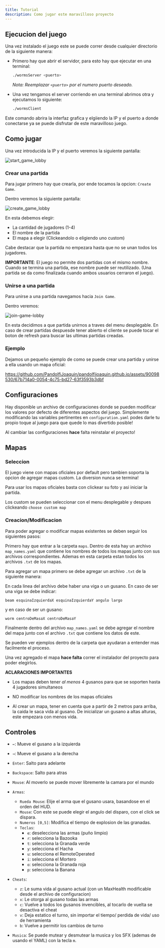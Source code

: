 ```yaml
---
title: Tutorial
description: Como jugar este maravilloso proyecto
---
```


## Ejecucion del juego

Una vez instalado el juego este se puede correr desde cualquier directorio de la siguiente manera:

* Primero hay que abrir el servidor, para esto hay que ejecutar en una terminal:

  ```bash
  ./wormsServer <puerto>
  ```
  
  *Nota: Reemplazar `<puerto>` por el numero puerto deseado.*

* Una vez tengamos el server corriendo en una terminal abrimos otra y ejecutamos lo siguiente:

  ```bash
  ./wormsClient
  ```

Este comando abrira la interfaz grafica y elgiiendo la IP y el puerto a donde conectarse ya se puede disfrutar de este maravilloso juego.


## Como jugar

Una vez introducida la IP y el puerto veremos la siguiente pantalla:

![start_game_lobby](https://github.com/PandolfiJoaquin/pandolfijoaquin.github.io/assets/90098530/01c9e1a0-dae8-443d-bbac-d7056398b4b1)


### Crear una partida

Para jugar primero hay que crearla, por ende tocamos la opcion: `Create Game`. 

Dentro veremos la siguiente pantalla:

![create_game_lobby](https://github.com/PandolfiJoaquin/pandolfijoaquin.github.io/assets/90098530/b09e2c57-f2bd-4f50-b338-ed0c2acec6df)

En esta debemos elegir:
* La cantidad de jugadores (1-4)
* El nombre de la partida
* El mapa a elegir (Clickeandolo o eligiendo uno custom)

Cabe destacar que la partida no empezara hasta que no se unan todos los jugadores.


**IMPORTANTE**: El juego no permite dos partidas con el mismo nombre. Cuando se termina una partida, ese nombre puede ser reutilizado. (Una partida se da como finalizada cuando ambos usuarios cerraron el juego).

### Unirse a una partida

Para unirse a una partida navegamos hacia `Join Game`.

Dentro veremos:

![join-game-lobby](https://github.com/PandolfiJoaquin/pandolfijoaquin.github.io/assets/90098530/42b33df1-a737-4fb1-8261-797ee6cd9706)


En esta decidimos a que partida unirnos a traves del menu desplegable. En caso de crear partidas despuesde tener abierto el cliente se puede tocar el boton de refresh para buscar las ultimas partidas creadas.

### Ejemplo

Dejamos un pequeño ejemplo de como se puede crear una partida y unirse a ella usando un mapa oficial:

https://github.com/PandolfiJoaquin/pandolfijoaquin.github.io/assets/90098530/67b714a0-0054-4c75-bd27-63f3593b3dbf

## Configuraciones

Hay disponible un archivo de configuraciones donde se pueden modificar los valores por defecto de diferentes aspectos del juego. Simplemente modificando las variables pertinentes en `configuration.yaml` podes darle tu propio toque al juego para que quede lo mas divertido posible!

Al cambiar las configuraciones **hace** falta reinstalar el proyecto!

## Mapas

### Seleccion
El juego viene con mapas oficiales por default pero tambien soporta la opcion de agregar mapas custom. La diversion nunca se termina!

Para usar los mapas oficiales basta con clickear su foto y asi iniciar la partida. 

Los custom se pueden seleccionar con el menu desplegable y despues clickeando `choose custom map`

### Creacion/Modificacion

Para poder agregar o modificar mapas existentes se deben seguir los siguientes pasos:

Primero hay que entrar a la carpeta `maps`. Dentro de esta hay un archivo `map_names.yaml` que contiene los nombres de todos los mapas junto con sus archivos correspondientes. Ademas en esta carpeta estan todos los archivos `.txt` de los mapas. 

Para agregar un mapa primero se debe agregar un archivo `.txt` de la siguiente manera:

En cada linea del archivo debe haber una viga o un gusano. En caso de ser una viga se debe indicar: 
  
`beam esquinaIzquierdaX esquinaIzquierdaY angulo largo`

y en caso de ser un gusano:

`worm centroDeMasaX centroDeMasaY`

Finalmente dentro del archivo `map_names.yaml` se debe agregar el nombre del mapa junto con el archivo `.txt` que contiene los datos de este.

Se pueden ver ejemplos dentro de la carpeta que ayudaran a entender mas facilmente el proceso.

Una vez agregado el mapa **hace falta** correr el instalador del proyecto para poder elegirlos.

**ACLARACIONES IMPORTANTES**

- Los mapas deben tener *al menos* 4 gusanos para que se soporten hasta 4 jugadores simultaneos

- NO modificar los nombres de los mapas oficiales

- Al crear un mapa, tener en cuenta que a partir de 2 metros para arriba, la caida le saca vida al gusano. De inicializar un gusano a altas alturas, este empezara con menos vida.

## Controles

* `←`: Mueve el gusano a la izquierda
* `→`: Mueve el gusano a la derecha
* `Enter`: Salto para adelante
* `Backspace`: Salto para atras
* `Mouse`: Al moverlo se puede mover libremente la camara por el mundo
* `Armas`:
  * `Rueda Mouse`: Elije el arma que el gusano usara, basandose en el orden del HUD.
  * `Mouse`: Con este se puede elegir el angulo del disparo, con el click se dispara.
  * `Numeros [0,5]`: Modifica el tiempo de explosion de las granadas.
  * `Teclas`:
    * `e`: deselecciona las armas (puño limpio)
    * `r`: selecciona la Bazooka
    * `t`: selecciona la Granada verde
    * `y`: selecciona el Hacha
    * `u`: selecciona el RemoteOperated
    * `i`: selecciona el Mortero
    * `o`: selecciona la Granada roja
    * `p`: selecciona la Banana
* `Cheats`:
  *  `z`: Le suma vida al gusano actual (con un MaxHealth modificable desde el archivo de configuracion)
  *  `x`: Le otorga al gusano todas las armas
  *  `c`: Vuelve a todos los gusanos invencibles, al tocarlo de vuelta se desactiva el cheat
  *  `v`: Deja estatico el turno, sin importar el tiempo/ perdida de vida/ uso de herramienta
  *  `b`: Vuelve a permitir los cambios de turno

* `Musica`: Se puede mutear y desmutear la musica y los SFX (ademas de usando el YAML) con la tecla `m`.
